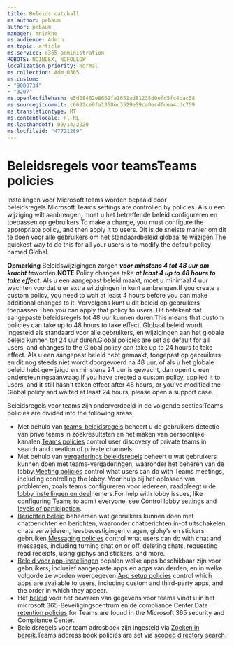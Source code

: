 ```yaml
---
title: Beleids catchall
ms.author: pebaum
author: pebaum
manager: mnirkhe
ms.audience: Admin
ms.topic: article
ms.service: o365-administration
ROBOTS: NOINDEX, NOFOLLOW
localization_priority: Normal
ms.collection: Adm_O365
ms.custom:
- "9000734"
- "3207"
ms.openlocfilehash: e5d08462e8662fa1651ad81235d0efd5fc4bac58
ms.sourcegitcommit: c6692ce0fa1358ec3529e59ca0ecdfdea4cdc759
ms.translationtype: MT
ms.contentlocale: nl-NL
ms.lasthandoff: 09/14/2020
ms.locfileid: "47721289"
---
```

# <a name="teams-policies"></a><span data-ttu-id="7ea43-102">Beleidsregels voor teams</span><span class="sxs-lookup"><span data-stu-id="7ea43-102">Teams policies</span></span>

<span data-ttu-id="7ea43-103">Instellingen voor Microsoft teams worden bepaald door beleidsregels.</span><span class="sxs-lookup"><span data-stu-id="7ea43-103">Microsoft Teams settings are controlled by policies.</span></span> <span data-ttu-id="7ea43-104">Als u een wijziging wilt aanbrengen, moet u het betreffende beleid configureren en toepassen op gebruikers.</span><span class="sxs-lookup"><span data-stu-id="7ea43-104">To make a change, you must configure the appropriate policy, and then apply it to users.</span></span> <span data-ttu-id="7ea43-105">Dit is de snelste manier om dit te doen voor alle gebruikers om het standaardbeleid globaal te wijzigen.</span><span class="sxs-lookup"><span data-stu-id="7ea43-105">The quickest way to do this for all your users is to modify the default policy named Global.</span></span> 

<span data-ttu-id="7ea43-106">**Opmerking** Beleidswijzigingen zorgen ***voor minstens 4 tot 48 uur om kracht te***worden.</span><span class="sxs-lookup"><span data-stu-id="7ea43-106">**NOTE** Policy changes take ***at least 4 up to 48 hours to take effect***.</span></span> <span data-ttu-id="7ea43-107">Als u een aangepast beleid maakt, moet u minimaal 4 uur wachten voordat u er extra wijzigingen in kunt aanbrengen.</span><span class="sxs-lookup"><span data-stu-id="7ea43-107">If you create a custom policy, you need to wait at least 4 hours before you can make additional changes to it.</span></span> <span data-ttu-id="7ea43-108">Vervolgens kunt u dit beleid op gebruikers toepassen.</span><span class="sxs-lookup"><span data-stu-id="7ea43-108">Then you can apply that policy to users.</span></span> <span data-ttu-id="7ea43-109">Dit betekent dat aangepaste beleidsregels tot 48 uur kunnen duren.</span><span class="sxs-lookup"><span data-stu-id="7ea43-109">This means that custom policies can take up to 48 hours to take effect.</span></span> <span data-ttu-id="7ea43-110">Globaal beleid wordt ingesteld als standaard voor alle gebruikers, en wijzigingen aan het globale beleid kunnen tot 24 uur duren.</span><span class="sxs-lookup"><span data-stu-id="7ea43-110">Global policies are set as default for all users, and changes to the Global policy can take up to 24 hours to take effect.</span></span> <span data-ttu-id="7ea43-111">Als u een aangepast beleid hebt gemaakt, toegepast op gebruikers en dit nog steeds niet wordt doorgevoerd na 48 uur, of als u het globale beleid hebt gewijzigd en minstens 24 uur is gewacht, dan opent u een ondersteuningsaanvraag.</span><span class="sxs-lookup"><span data-stu-id="7ea43-111">If you have created a custom policy, applied it to users, and it still hasn't taken effect after 48 hours, or you've modified the Global policy and waited at least 24 hours, please open a support case.</span></span>

<span data-ttu-id="7ea43-112">Beleidsregels voor teams zijn onderverdeeld in de volgende secties:</span><span class="sxs-lookup"><span data-stu-id="7ea43-112">Teams policies are divided into the following areas:</span></span>

- <span data-ttu-id="7ea43-113">Met behulp van [teams-beleidsregels](https://docs.microsoft.com/MicrosoftTeams/teams-policies) beheert u de gebruikers detectie van privé teams in zoekresultaten en het maken van persoonlijke kanalen.</span><span class="sxs-lookup"><span data-stu-id="7ea43-113">[Teams policies](https://docs.microsoft.com/MicrosoftTeams/teams-policies) control user discovery of private teams in search and creation of private channels.</span></span>  
- <span data-ttu-id="7ea43-114">Met behulp van [vergaderings beleidsregels](https://docs.microsoft.com/microsoftteams/meeting-policies-in-teams) beheert u wat gebruikers kunnen doen met teams-vergaderingen, waaronder het beheren van de lobby.</span><span class="sxs-lookup"><span data-stu-id="7ea43-114">[Meeting policies](https://docs.microsoft.com/microsoftteams/meeting-policies-in-teams) control what users can do with Teams meetings, including controlling the lobby.</span></span> <span data-ttu-id="7ea43-115">Voor hulp bij het oplossen van problemen, zoals teams configureren voor iedereen, raadpleegt u de [lobby instellingen en deel](https://docs.microsoft.com/alchemyinsights/bypass-lobby)nemers.</span><span class="sxs-lookup"><span data-stu-id="7ea43-115">For help with lobby issues, like configuring Teams to admit everyone, see [Control lobby settings and levels of participation](https://docs.microsoft.com/alchemyinsights/bypass-lobby).</span></span>
- <span data-ttu-id="7ea43-116">[Berichten beleid](https://docs.microsoft.com/microsoftteams/messaging-policies-in-teams) beheersen wat gebruikers kunnen doen met chatberichten en berichten, waaronder chatberichten in-of uitschakelen, chats verwijderen, leesbevestigingen vragen, giphy's en stickers gebruiken.</span><span class="sxs-lookup"><span data-stu-id="7ea43-116">[Messaging policies](https://docs.microsoft.com/microsoftteams/messaging-policies-in-teams) control what users can do with chat and messages, including turning chat on or off, deleting chats, requesting read receipts, using giphys and stickers, and more.</span></span>
- <span data-ttu-id="7ea43-117">[Beleid voor app-instellingen](https://docs.microsoft.com/MicrosoftTeams/teams-app-setup-policies) bepalen welke apps beschikbaar zijn voor gebruikers, inclusief aangepaste apps en apps van derden, en in welke volgorde ze worden weergegeven.</span><span class="sxs-lookup"><span data-stu-id="7ea43-117">[App setup policies](https://docs.microsoft.com/MicrosoftTeams/teams-app-setup-policies) control which apps are available to users, including custom and third-party apps, and the order in which they appear.</span></span>  
- <span data-ttu-id="7ea43-118">Het [beleid](https://docs.microsoft.com/microsoftteams/retention-policies) voor het bewaren van gegevens voor teams vindt u in het microsoft 365-Beveiligingscentrum en de compliance Center.</span><span class="sxs-lookup"><span data-stu-id="7ea43-118">Data [retention policies](https://docs.microsoft.com/microsoftteams/retention-policies) for Teams are found in the Microsoft 365 security and Compliance Center.</span></span>
- <span data-ttu-id="7ea43-119">Beleidsregels voor team adresboek zijn ingesteld via [Zoeken in bereik](https://docs.microsoft.com/MicrosoftTeams/teams-scoped-directory-search).</span><span class="sxs-lookup"><span data-stu-id="7ea43-119">Teams address book policies are set via [scoped directory search](https://docs.microsoft.com/MicrosoftTeams/teams-scoped-directory-search).</span></span>